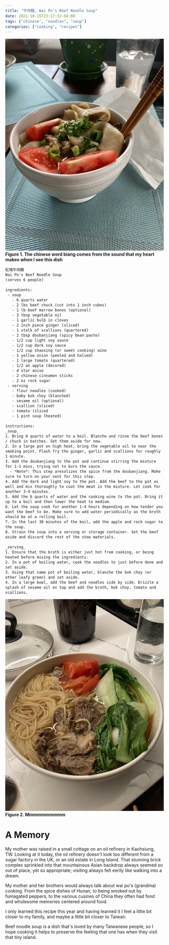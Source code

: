 ```yaml
---
title: "牛肉麵, Wai Po's Beef Noodle Soup"
date: 2021-10-15T23:17:32-04:00
tags: ["chinese", "noodles", "soup"]
categories: ["cooking", "recipes"]
---
```


![Taiwan's treat in brooklyn](/img/beef-noodle-soup-biang.jpg)
**Figure 1. The chinese word biang comes from the sound that my heart makes when I see this dish**

```
紅燒牛肉麵
Wai Po's Beef Noodle Soup
(serves 6 people)

ingredients:
 - soup
   - 6 quarts water
   - 2 lbs beef chuck (cut into 1 inch cubes)
   - 1 lb beef marrow bones (optional)
   - 3 tbsp vegetable oil
   - 1 garlic bulb in cloves
   - 2 inch piece ginger (sliced)
   - 1 stalk of scallions (quartered)
   - 2 tbsp doubanjiang (spicy bean paste)
   - 1/2 cup light soy sauce
   - 1/2 cup dark soy sauce
   - 1/2 cup shaoxing (or sweet cooking) wine
   - 1 yellow onion (peeled and halved)
   - 1 large tomato (quartered)
   - 1/2 an apple (decored)
   - 4 star anise
   - 2 chinese cinnamon sticks
   - 2 oz rock sugar
 - serving
   - flour noodles (cooked)
   - baby bok choy (blanched)
   - sesame oil (optional)
   - scallion (sliced)
   - tomato (sliced
   - 1 pint soup (heated)

instructions:
_soup_
1. Bring 8 quarts of water to a boil. Blanche and rinse the beef bones / chuck in batches. Set them aside for now.
2. In a large pot on high heat, bring the vegetable oil to near the smoking point. Flash fry the ginger, garlic and scallions for roughly 1 minute.
3. Add the doubanjiang to the pot and continue stirring the mixture for 1-2 mins, trying not to burn the sauce.
  - *Note*: This step aresolizes the spice from the doubanjiang. Make sure to turn on your vent for this step.
4. Add the dark and light soy to the pot. Add the beef to the pot as well and mix thoroughly to coat the meat in the mixture. Let cook for another 3-4 minutes.
5. Add the 6 quarts of water and the cooking wine to the pot. Bring it up to a boil and then lower the heat to medium.
6. Let the soup cook for another 1-4 hours depending on how tender you want the beef to be. Make sure to add water periodically as the broth should be at a rolling boil.
7. In the last 30 minutes of the boil, add the apple and rock sugar to the soup.
8. Strain the soup into a serving or storage container. Set the beef aside and discard the rest of the stew materials.

_serving_
1. Ensure that the broth is either just hot from cooking, or being heated before mixing the ingredients.
2. In a pot of boiling water, cook the noodles to just before done and set aside.
3. Using that same pot of boiling water, blanche the bok choy (or other leafy green) and set aside.
4. In a large bowl, add the beef and noodles side by side. Drizzle a splash of sesame oil on top and add the broth, bok choy, tomato and scallions.
```


![With spaghetti](/img/beef-noodle-soup.jpg)
**Figure 2. Mmmmmmmmmm**

# A Memory

My mother was raised in a small cottage on an oil refinery in Kaohsiung, TW. Looking at it today, the oil refinery doesn't look too different from a sugar factory in the UK, or an old estate in Long Island. That stunning brick complex sprinkled into that mountainous Asian backdrop always seemed so out of place, yet so appropriate; visiting always felt eerily like walking into a dream.

My mother and her brothers would always talk about wai po's (grandma) cooking. From the spice dishes of Hunan, to being smoked out by fumagated peppers, to the various cusines of China they often had fond and wholesome memories centered around food.

I only learned this recipe this year and having learned it I feel a little bit closer to my family, and maybe a little bit closer to Taiwan.

Beef noodle soup is a dish that's loved by many Taiwanese people, so I hope cooking it helps to preserve the feeling that one has when they visit that tiny island.
